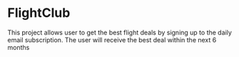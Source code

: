 # FlightClub
This project allows user to get the best flight deals by signing up to the daily email subscription. The user will receive the best deal within the next 6 months
